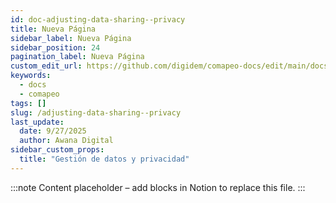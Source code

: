 ```yaml
---
id: doc-adjusting-data-sharing--privacy
title: Nueva Página
sidebar_label: Nueva Página
sidebar_position: 24
pagination_label: Nueva Página
custom_edit_url: https://github.com/digidem/comapeo-docs/edit/main/docs/adjusting-data-sharing--privacy.md
keywords:
  - docs
  - comapeo
tags: []
slug: /adjusting-data-sharing--privacy
last_update:
  date: 9/27/2025
  author: Awana Digital
sidebar_custom_props:
  title: "Gestión de datos y privacidad"
---
```


<!-- Placeholder content generated automatically because the Notion page is missing a Website Block. -->

:::note
Content placeholder – add blocks in Notion to replace this file.
:::
